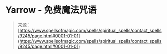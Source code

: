 <!--yml

category: 未分类

date: 2024-06-12 18:44:57

-->

# Yarrow - 免费魔法咒语

> 来源：[https://www.spellsofmagic.com/spells/spiritual_spells/contact_spells/9245/page.html#0001-01-01](https://www.spellsofmagic.com/spells/spiritual_spells/contact_spells/9245/page.html#0001-01-01)
